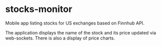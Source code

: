 # stocks-monitor
Mobile app listing stocks for US exchanges based on Finnhub API.

The application displays the name of the stock and its price updated via web-sockets. There is also a display of price charts. 

